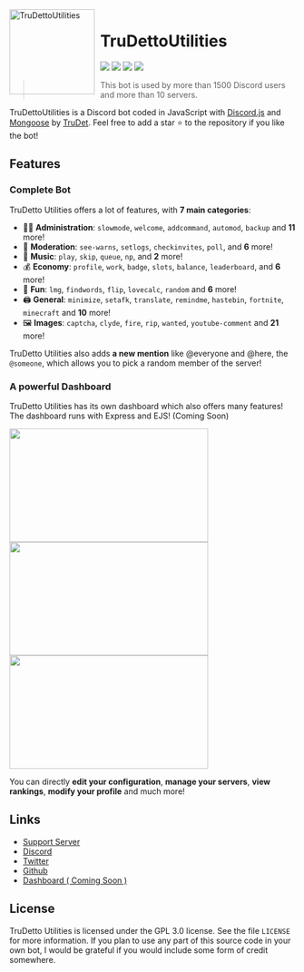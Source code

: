 <img width="150" height="150" align="left" style="float: left; margin: 0 10px 0 0;" alt="TruDettoUtilities" src="https://i.imgur.com/Vd8wsjl.png">  

# TruDettoUtilities

[![](https://img.shields.io/discord/820644952659722301?logo=discord&colorB=00BFFF&label=TruDetto)](https://discord.gg/2wybmHBrED)
[![](https://img.shields.io/discord/877631293192536144?logo=discord&colorB=00BFFF&label=TruDetto%20Utilities%20Support)](https://discord.gg/Xxxq68DngY)
[![](https://img.shields.io/badge/discord.js-v13.0.0--dev-blue.svg?logo=npm)](https://github.com/discordjs)
[![](https://img.shields.io/badge/paypal-donate-orange.svg)](https://www.paypal.com/paypalme/trudetto)

> This bot is used by more than 1500 Discord users and more than 10 servers.

TruDettoUtilities is a Discord bot coded in JavaScript with [Discord.js](https://discord.js.org) and [Mongoose](https://mongoosejs.com/docs/api.html) by [TruDet](https://github.com/trudett).
Feel free to add a star ⭐ to the repository if you like the bot!

## Features

### Complete Bot

TruDetto Utilities offers a lot of features, with **7 main categories**:

*   👩‍💼 **Administration**: `slowmode`, `welcome`, `addcommand`, `automod`, `backup` and **11** more!
*   🚓 **Moderation**: `see-warns`, `setlogs`, `checkinvites`, `poll`, and **6** more!
*   🎵 **Music**: `play`, `skip`, `queue`, `np`, and **2** more!
*   💰 **Economy**: `profile`, `work`, `badge`, `slots`, `balance`, `leaderboard`, and **6** more!
*   👻 **Fun**: `lmg`, `findwords`, `flip`, `lovecalc`, `random` and **6** more!
*   🖨️ **General**: `minimize`, `setafk`, `translate`, `remindme`, `hastebin`, `fortnite`, `minecraft` and **10** more!
*   🖼️ **Images**: `captcha`, `clyde`, `fire`, `rip`, `wanted`, `youtube-comment` and **21** more!

TruDetto Utilities also adds **a new mention** like @everyone and @here, the `@someone`, which allows you to pick a random member of the server!

### A powerful Dashboard

TruDetto Utilities has its own dashboard which also offers many features! The dashboard runs with Express and EJS! (Coming Soon)

<img align="left" style="float: centrer; margin: 0 10px 0 0;" src="" height="200" width="350"/>
<img align="center" style="float: left; margin: 0 10px 0 0;" src="" height="200" width="350"/>
<img align="center" style="float: centrer; margin: 0 10px 0 0;" src="" height="200" width="350"/>

You can directly **edit your configuration**, **manage your servers**, **view rankings**, **modify your profile** and much more!

## Links

*   [Support Server](https://discord.gg/Xxxq68DngY)
*   [Discord](https://discord.gg/2wybmHBrED)
*   [Twitter](https://twitter.com/tru_det)
*   [Github](https://github.com/TruDett/TruDettoUtilities/)
*   [Dashboard ( Coming Soon )]()

## License

TruDetto Utilities is licensed under the GPL 3.0 license. See the file `LICENSE` for more information. If you plan to use any part of this source code in your own bot, I would be grateful if you would include some form of credit somewhere.
